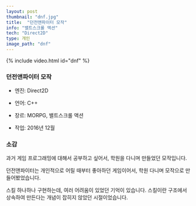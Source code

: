 ```yaml
---
layout: post
thumbnail: "dnf.jpg"
title:  "던전앤파이터 모작"
info: "밸트스크롤 액션"
tech: "Direct2D"
type: 개인
image_path: "dnf"
---
```


{% include video.html id="dnf" %}

### 던전앤파이터 모작
* 엔진: Direct2D

* 언어: C++

* 장르: MORPG, 밸트스크롤 액션

* 작업: 2016년 12월

### 소감
과거 게임 프로그래밍에 대해서 공부하고 싶어서, 학원을 다니며 만들었던 모작입니다.

던전앤파이터는 개인적으로 어릴 때부터 좋아하던 게임이어서, 학원 다니며 모작으로 만들어봤었습니다.

스킬 하나하나 구현하는데, 여러 어려움이 있었던 기억이 있습니다. 스킬이란 구조에서 상속하여 만든다는 개념이 잡히지 않았던 시절이었습니다.